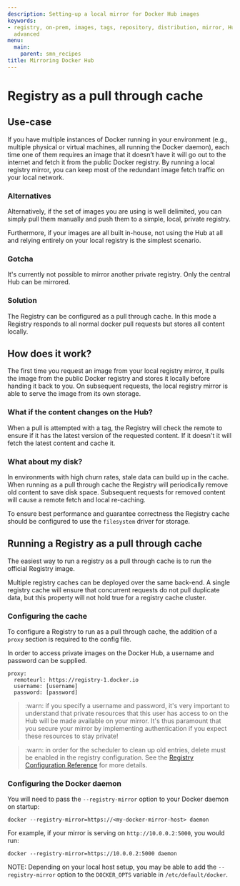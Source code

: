 ```yaml
---
description: Setting-up a local mirror for Docker Hub images
keywords:
- registry, on-prem, images, tags, repository, distribution, mirror, Hub, recipe,
  advanced
menu:
  main:
    parent: smn_recipes
title: Mirroring Docker Hub
---
```


# Registry as a pull through cache

## Use-case

If you have multiple instances of Docker running in your environment (e.g., multiple physical or virtual machines, all running the Docker daemon), each time one of them requires an image that it doesn’t have it will go out to the internet and fetch it from the public Docker registry. By running a local registry mirror, you can keep most of the redundant image fetch traffic on your local network.

### Alternatives

Alternatively, if the set of images you are using is well delimited, you can simply pull them manually and push them to a simple, local, private registry.

Furthermore, if your images are all built in-house, not using the Hub at all and relying entirely on your local registry is the simplest scenario.

### Gotcha

It's currently not possible to mirror another private registry. Only the central Hub can be mirrored.

### Solution

The Registry can be configured as a pull through cache.  In this mode a Registry responds to all normal docker pull requests but stores all content locally.

## How does it work?

The first time you request an image from your local registry mirror, it pulls the image from the public Docker registry and stores it locally before handing it back to you. On subsequent requests, the local registry mirror is able to serve the image from its own storage.

### What if the content changes on the Hub?

When a pull is attempted with a tag, the Registry will check the remote to ensure if it has the latest version of the requested content.  If it doesn't it will fetch the latest content and cache it.

### What about my disk?

In environments with high churn rates, stale data can build up in the cache.  When running as a pull through cache the Registry will periodically remove old content to save disk space. Subsequent requests for removed content will cause a remote fetch and local re-caching.

To ensure best performance and guarantee correctness the Registry cache should be configured to use the `filesystem` driver for storage.

## Running a Registry as a pull through cache

The easiest way to run a registry as a pull through cache is to run the official Registry image.

Multiple registry caches can be deployed over the same back-end.  A single registry cache will ensure that concurrent requests do not pull duplicate data, but this property will not hold true for a registry cache cluster.

### Configuring the cache

To configure a Registry to run as a pull through cache, the addition of a `proxy` section is required to the config file.

In order to access private images on the Docker Hub, a username and password can be supplied.

    proxy:
      remoteurl: https://registry-1.docker.io
      username: [username]
      password: [password]

> :warn: if you specify a username and password, it's very important to understand that private resources that this user has access to on the Hub will be made available on your mirror. It's thus paramount that you secure your mirror by implementing authentication if you expect these resources to stay private!

> :warn: in order for the scheduler to clean up old entries, delete must be enabled in the registry configuration.  See the [Registry Configuration Reference](../configuration.md) for more details.

### Configuring the Docker daemon

You will need to pass the `--registry-mirror` option to your Docker daemon on startup:

    docker --registry-mirror=https://<my-docker-mirror-host> daemon

For example, if your mirror is serving on `http://10.0.0.2:5000`, you would run:

    docker --registry-mirror=https://10.0.0.2:5000 daemon

NOTE: Depending on your local host setup, you may be able to add the `--registry-mirror` option to the `DOCKER_OPTS` variable in `/etc/default/docker`.
